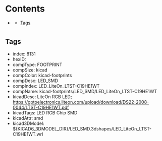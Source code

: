 



Contents
========

* [](#)
	* [Tags](#tags)

# 

## Tags

- index: 8131
- hexID: 
- oompType: FOOTPRINT
- oompSize: kicad
- oompColor: kicad-footprints
- oompDesc: LED_SMD
- oompIndex: LED_LiteOn_LTST-C19HE1WT
- oompName: kicad-footprints/LED_SMD/LED_LiteOn_LTST-C19HE1WT
- kicadDesc: LiteOn RGB LED; https://optoelectronics.liteon.com/upload/download/DS22-2008-0044/LTST-C19HE1WT.pdf
- kicadTags: LED RGB Chip SMD
- kicadAttr: smd
- kicad3DModel: ${KICAD6_3DMODEL_DIR}/LED_SMD.3dshapes/LED_LiteOn_LTST-C19HE1WT.wrl
